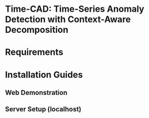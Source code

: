 # Time-CAD: Time-Series Anomaly Detection with Context-Aware Decomposition

# Requirements

# Installation Guides
## Web Demonstration
## Server Setup (localhost)
